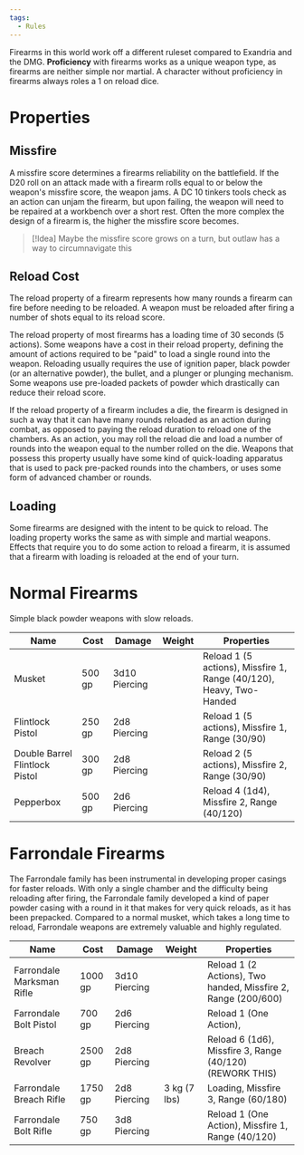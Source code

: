 ```yaml
---
tags:
  - Rules
---
```

Firearms in this world work off a different ruleset compared to Exandria and the DMG. **Proficiency** with firearms works as a unique weapon type, as firearms are neither simple nor martial. A character without proficiency in firearms always roles a 1 on reload dice.
# Properties
## Missfire
A missfire score determines a firearms reliability on the battlefield. If the D20 roll on an attack made with a firearm rolls equal to or below the weapon's missfire score, the weapon jams. A DC 10 tinkers tools check as an action can unjam the firearm, but upon failing, the weapon will need to be repaired at a workbench over a short rest. Often the more complex the design of a firearm is, the higher the missfire score becomes.

>[!Idea]
>Maybe the missfire score grows on a turn, but outlaw has a way to circumnavigate this
## Reload Cost
The reload property of a firearm represents how many rounds a firearm can fire before needing to be reloaded. A weapon must be reloaded after firing a number of shots equal to its reload score.

The reload property of most firearms has a loading time of 30 seconds (5 actions). Some weapons have a cost in their reload property, defining the amount of actions required to be "paid" to load a single round into the weapon. Reloading usually requires the use of ignition paper, black powder (or an alternative powder), the bullet, and a plunger or plunging mechanism. Some weapons use pre-loaded packets of powder which drastically can reduce their reload score.

If the reload property of a firearm includes a die, the firearm is designed in such a way that it can have many rounds reloaded as an action during combat, as opposed to paying the reload duration to reload one of the chambers. As an action, you may roll the reload die and load a number of rounds into the weapon equal to the number rolled on the die. Weapons that possess this property usually have some kind of quick-loading apparatus that is used to pack pre-packed rounds into the chambers, or uses some form of advanced chamber or rounds.
## Loading
Some firearms are designed with the intent to be quick to reload. The loading property works the same as with simple and martial weapons. Effects that require you to do some action to reload a firearm, it is assumed that a firearm with loading is reloaded at the end of your turn.
# Normal Firearms
Simple black powder weapons with slow reloads. 

| Name                           | Cost   | Damage        | Weight | Properties                                                          |
| ------------------------------ | ------ | ------------- | ------ | ------------------------------------------------------------------- |
| Musket                         | 500 gp | 3d10 Piercing |        | Reload 1 (5 actions), Missfire 1, Range (40/120), Heavy, Two-Handed |
| Flintlock Pistol               | 250 gp | 2d8 Piercing  |        | Reload 1 (5 actions), Missfire 1, Range (30/90)                     |
| Double Barrel Flintlock Pistol | 300 gp | 2d8 Piercing  |        | Reload 2 (5 actions), Missfire 2, Range (30/90)                     |
| Pepperbox                      | 500 gp | 2d6 Piercing  |        | Reload 4 (1d4), Missfire 2, Range (40/120)                          |
# Farrondale Firearms
The Farrondale family has been instrumental in developing proper casings for faster reloads. With only a single chamber and the difficulty being reloading after firing, the Farrondale family developed a kind of paper powder casing with a round in it that makes for very quick reloads, as it has been prepacked. Compared to a normal musket, which takes a long time to reload, Farrondale weapons are extremely valuable and highly regulated.

| Name                      | Cost    | Damage        | Weight       | Properties                                                    |
| ------------------------- | ------- | ------------- | ------------ | ------------------------------------------------------------- |
| Farrondale Marksman Rifle | 1000 gp | 3d10 Piercing |              | Reload 1 (2 Actions), Two handed, Missfire 2, Range (200/600) |
| Farrondale Bolt Pistol    | 700 gp  | 2d6 Piercing  |              | Reload 1 (One Action),                                        |
| Breach Revolver           | 2500 gp | 2d8 Piercing  |              | Reload 6 (1d6), Missfire 3, Range (40/120) (REWORK THIS)      |
| Farrondale Breach Rifle   | 1750 gp | 2d8 Piercing  | 3 kg (7 lbs) | Loading, Missfire 3, Range (60/180)                           |
| Farrondale Bolt Rifle     | 750 gp  | 3d8 Piercing  |              | Reload 1 (One Action), Missfire 1, Range (40/120)             |
